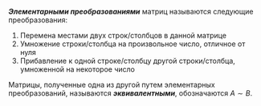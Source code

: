 ***Элементарными преобразованиями*** матриц называются следующие преобразования:
1. Перемена местами двух строк/столбцов в данной матрице
2. Умножение строки/столбца на произвольное число, отличное от нуля
3. Прибавление к одной строке/столбцу другой строки/столбца, умноженной на некоторое число

Матрицы, полученные одна из другой путем элементарных преобразований, называются ***эквивалентными***, обозначаются $A \sim B$.
